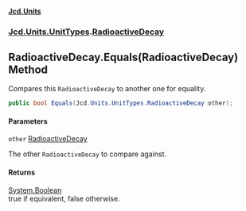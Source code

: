 #### [Jcd.Units](index.md 'index')
### [Jcd.Units.UnitTypes](Jcd.Units.UnitTypes.md 'Jcd.Units.UnitTypes').[RadioactiveDecay](Jcd.Units.UnitTypes.RadioactiveDecay.md 'Jcd.Units.UnitTypes.RadioactiveDecay')

## RadioactiveDecay.Equals(RadioactiveDecay) Method

Compares this `RadioactiveDecay` to another one for equality.

```csharp
public bool Equals(Jcd.Units.UnitTypes.RadioactiveDecay other);
```
#### Parameters

<a name='Jcd.Units.UnitTypes.RadioactiveDecay.Equals(Jcd.Units.UnitTypes.RadioactiveDecay).other'></a>

`other` [RadioactiveDecay](Jcd.Units.UnitTypes.RadioactiveDecay.md 'Jcd.Units.UnitTypes.RadioactiveDecay')

The other `RadioactiveDecay` to compare against.

#### Returns
[System.Boolean](https://docs.microsoft.com/en-us/dotnet/api/System.Boolean 'System.Boolean')  
true if equivalent, false otherwise.